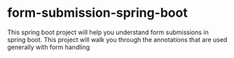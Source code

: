 # form-submission-spring-boot
This spring boot project will help you understand form submissions in spring boot. This project will walk you through the annotations that are used generally with form handling
